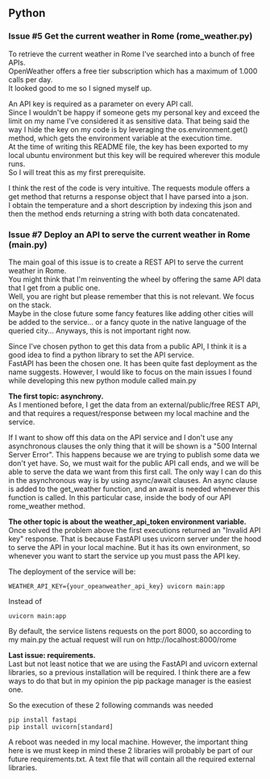 ## Python

### Issue #5 Get the current weather in Rome (rome_weather.py)
To retrieve the current weather in Rome I've searched into a bunch of free APIs.  
OpenWeather offers a free tier subscription which has a maximum of 1.000 calls per day.  
It looked good to me so I signed myself up.  

An API key is required as a parameter on every API call.  
Since I wouldn't be happy if someone gets my personal key and exceed the limit on my name I've considered it as sensitive data.
That being said the way I hide the key on my code is by leveraging the os.environment.get() method, which gets the environment variable at the execution time.  
At the time of writing this README file, the key has been exported to my local ubuntu environment but this key will be required wherever this module runs.  
So I will treat this as my first prerequisite.

I think the rest of the code is very intuitive. The requests module offers a get method that returns a response object that I have parsed into a json.  
I obtain the temperature and a short description by indexing this json and then the method ends returning a string with both data concatenated.


### Issue #7 Deploy an API to serve the current weather in Rome (main.py)
The main goal of this issue is to create a REST API to serve the current weather in Rome.  
You might think that I'm reinventing the wheel by offering the same API data that I get from a public one.  
Well, you are right but please remember that this is not relevant. We focus on the stack.  
Maybe in the close future some fancy features like adding other cities will be added to the service... or a fancy quote in the native language of the queried city... Anyways, this is not important right now.

Since I've chosen python to get this data from a public API, I think it is a good idea to find a python library to set the API service.  
FastAPI has been the chosen one. It has been quite fast deployment as the name suggests. However, I would like to focus on the main issues I found while developing this new python module called main.py


**The first topic: asynchrony.**  
As I mentioned before, I get the data from an external/public/free REST API, and that requires a request/response between my local machine and the service.

If I want to show off this data on the API service and I don't use any asynchronous clauses the only thing that it will be shown is a "500 Internal Server Error". This happens because we are trying to publish some data we don't yet have. So, we must wait for the public API call ends, and we will be able to serve the data we want from this first call.
The only way I can do this in the asynchronous way is by using async/await clauses. An async clause is added to the get_weather function, and an await is needed whenever this function is called. In this particular case, inside the body of our API rome_weather method.


**The other topic is about the weather_api_token environment variable.**  
Once solved the problem above the first executions returned an "Invalid API key" response. That is because FastAPI uses uvicorn server under the hood to serve the API in your local machine. But it has its own environment, so whenever you want to start the service up you must pass the API key. 

The deployment of the service will be:
```
WEATHER_API_KEY={your_opeanweather_api_key} uvicorn main:app
```
Instead of 
```
uvicorn main:app
```
By default, the service listens requests on the port 8000, so according to my main.py the actual request will run on http://localhost:8000/rome


**Last issue: requirements.**     
Last but not least notice that we are using the FastAPI and uvicorn external libraries, so a previous installation will be required.
I think there are a few ways to do that but in my opinion the pip package manager is the easiest one.  

So the execution of these 2 following commands was needed
```
pip install fastapi
pip install uvicorn[standard]
```
A reboot was needed in my local machine. However, the important thing here is we must keep in mind these 2 libraries will probably be part of our future requirements.txt. A text file that will contain all the required external libraries. 
